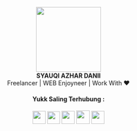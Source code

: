 <p align="center">
  <img src="https://drive.google.com/uc?id=1KqtWyk4vynshah5m9maawUrRik39rRMv" width="150"> <br>
  <strong align="center">SYAUQI AZHAR DANII</strong> <br>
  Freelancer | WEB Enjoyneer | Work With ❤️
</p>

<h4 align="center">Yukk Saling Terhubung :</h4>

<p align="center">
  <a href="https://www.instagram.com/azhardanii"><img src="https://ik.imagekit.io/azhardanii/icon_yellow_sosmed/instagram_M6JlbOqlwcOL.png" width="30" target="_blank"></a>
  <a href="https://www.facebook.com/syauqi.azhardanii.1"><img src="https://ik.imagekit.io/azhardanii/icon_yellow_sosmed/facebook_20W1kDEW4ok.png" width="29" target="_blank"></a>
  <a href="https://twitter.com/azhardanii"><img src="https://ik.imagekit.io/azhardanii/icon_yellow_sosmed/twitter_SLfzxQdPVz.png" width="30" target="_blank"></a>
  <a href="https://www.youtube.com/channel/UCqnMDSjXIedjbE6mCnB9y-w"><img src="https://ik.imagekit.io/azhardanii/icon_yellow_sosmed/youtube_JWCcjDOjB.png" width="31" target="_blank"></a>
  <a href="https://api.whatsapp.com/send?phone=6285157991798"><img src="https://ik.imagekit.io/azhardanii/icon_yellow_sosmed/whatsapp_IKe-L-BdprLw.png" width="30" target="_blank"></a>
</p>
